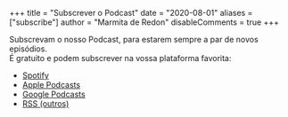 +++
title = "Subscrever o Podcast"
date = "2020-08-01"
aliases = ["subscribe"]
author = "Marmita de Redon"
disableComments = true
+++

Subscrevam o nosso Podcast, para estarem sempre a par de novos episódios.  
É gratuito e podem subscrever na vossa plataforma favorita:

- [Spotify](https://open.spotify.com/show/xxxxx)
- [Apple Podcasts](https://itunes.apple.com/pt/podcast/marmitaxxx/id0000000000?mt=2&ls=1)
- [Google Podcasts](https://www.google.com/podcasts?feed=xxxxxxxxxxxxxxxxxxxxxxxxxxxxxxxxxxxxxx)
- [RSS (outros)](../feed/podcast/index.xml)